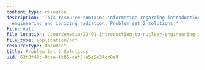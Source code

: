 ```yaml
---
content_type: resource
description: 'This resource contains information regarding introduction to nuclear
  engineering and ionizing radiation: Problem set 2 solutions.'
file: null
file_location: /coursemedia/22-01-introduction-to-nuclear-engineering-and-ionizing-radiation-fall-2016/63f3f48c0caefb85def3a5e5c34cf0a9_MIT22_01F16_ProblemSet2Sol.pdf
file_type: application/pdf
resourcetype: Document
title: Problem Set 2 Solutions
uid: 63f3f48c-0cae-fb85-def3-a5e5c34cf0a9
---
```

